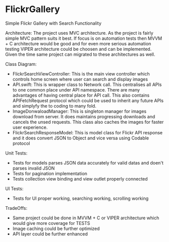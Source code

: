 # FlickrGallery
Simple Flickr Gallery with Search Functionality

Architecture: 
The project uses MVC architecture. As the project is fairly simple MVC pattern suits it best. If focus is on automation tests then MVVM + C architecture would be good and for even more serious automation testing VIPER architecture could be choosen and can be implemented. Given the time same project can migrated to these architectures as well.

Class Diagram:
- FlickrSearchViewController: This is the main view controller which controls home screen where user can search and display images
- API.swift: This is wrapper class to  Network call. This centralises all APIs to one common place under API namespace. There are many advantages of having central place for API call. This also contains APIFetchRequest protocol which could be used to inherit any future APIs and simplyfy the to coding to many fold.
- ImageDonwaloadManager: This is singleton manager for images download from server. It does maintains progressing downloads and cancels the unsed requests. This class also caches the images for faster user experience.
- FlickrSearchResponseModel: This is model class for Flickr API response and it does convert JSON to Object and vice versa using Codable protocol

Unit Tests:
- Tests for models parses JSON data accurately for valid datas and doen't parses invalid JSON
- Tests for pagination implementation
- Tests collection view binding and view outlet properly connected

UI Tests:
- Tests for UI proper working, searching working, scrolling working

TradeOffs:
- Same project could be done in MVVM + C or VIPER architecture which would give more coverage for TESTS
- Image caching could be further optimized
- API layer could be further enhanced
